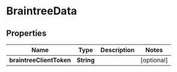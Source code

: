 

# BraintreeData

## Properties

Name | Type | Description | Notes
------------ | ------------- | ------------- | -------------
**braintreeClientToken** | **String** |  |  [optional]



